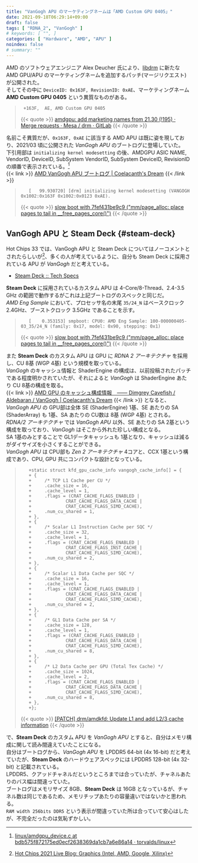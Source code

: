 ```yaml
---
title: "VanGogh APU のマーケティングネームは「AMD Custom GPU 0405」"
date: 2021-09-18T06:29:14+09:00
draft: false
tags: [ "RDNA_2", "VanGogh" ]
# keywords: [ "", ]
categories: [ "Hardware", "AMD", "APU" ]
noindex: false
# summary: ""
---
```


AMD のソフトウェアエンジニア Alex Deucher 氏により、[libdrm](https://gitlab.freedesktop.org/mesa/drm) に新たな AMD GPU/APU のマーケティングネームを追加するパッチ(マージリクエスト) が公開された。  
そしてその中に `DeviceID: 0x163F, RevisionID: 0xAE`、マーケティングネーム **AMD Custom GPU 0405** という異質なものがある。  

 > 		+163F,	AE,	AMD Custom GPU 0405
 >
 > {{< quote >}} [amdgpu: add marketing names from 21.30 (!195) · Merge requests · Mesa / drm · GitLab](https://gitlab.freedesktop.org/mesa/drm/-/merge_requests/195) {{< /quote >}}

名前こそ異質だが、`0x163F, 0xAE` に該当する AMD APU は既に姿を現しており、2021/03 頃に公開された *VanGogh APU* のブートログに登場していた。  
下引用部は `initializing kernel modesetting` の後、AMDGPU ASIC NAME, VendorID, DeviceID, SubSystem VendorID, SubSystem DeviceID, RevisionID の順番で表示されている。[^drm-info]  
{{< link >}} [AMD VanGogh APU ブートログ | Coelacanth's Dream](/posts/2021/03/17/vgh-bootlog/) {{< /link >}}

[^drm-info]: [linux/amdgpu_device.c at bdb575f872175ed0ecf2638369da1cb7a6e86a14 · torvalds/linux](https://github.com/torvalds/linux/blob/bdb575f872175ed0ecf2638369da1cb7a6e86a14/drivers/gpu/drm/amd/amdgpu/amdgpu_device.c#L3459)

 >        [   99.930720] [drm] initializing kernel modesetting (VANGOGH 0x1002:0x163F 0x1002:0x0123 0xAE).
 >
 > {{< quote >}} [slow boot with 7fef431be9c9 ("mm/page_alloc: place pages to tail in __free_pages_core()")](https://lists.freedesktop.org/archives/amd-gfx/2021-March/060563.html) {{< /quote >}}

## VanGogh APU と Steam Deck {#steam-deck}

Hot Chips 33 では、VanGogh APU と Steam Deck についてはノーコメントとされたらしいが[^hc33]、多くの人が考えているように、自分も Steam Deck に採用されている APU が *VanGogh* だと考えている。  

[^hc33]: [Hot Chips 2021 Live Blog: Graphics (Intel, AMD, Google, Xilinx)](https://www.anandtech.com/show/16912/hot-chips-2021-live-blog-graphics-intel-amd-google-xilinx)

 * [Steam Deck :: Tech Specs](https://www.steamdeck.com/en/tech)

**Steam Deck** に採用されているカスタム APU は 4-Core/8-Thread、2.4-3.5 GHz の範囲で動作するがこれは上記ブートログのスペックと同じだ。  
*AMD Eng Sample* において、プロセッサ名の末尾 `35/24_N` はベースクロック 2.4GHz、ブーストクロック 3.5GHz であることを示す。  

 >        [    0.353153] smpboot: CPU0: AMD Eng Sample: 100-000000405-03_35/24_N (family: 0x17, model: 0x90, stepping: 0x1)
 >
 > {{< quote >}} [slow boot with 7fef431be9c9 ("mm/page_alloc: place pages to tail in __free_pages_core()")](https://lists.freedesktop.org/archives/amd-gfx/2021-March/060563.html) {{< /quote >}}

また **Steam Deck** のカスタム APU は GPU に *RDNA 2 アーキテクチャ* を採用し、CU 8基 (WGP 4基) という規模を取っている。  
*VanGogh* のキャッシュ情報と ShaderEngine の構成は、以前投稿されたパッチである程度明かされていたが、それによると *VanGogh* は ShaderEngine あたり CU 8基の構成を取る。  
{{< link >}} [AMD GPU のキャッシュ構成情報　―― Dimgrey Cavefish / Aldebaran / VanGogh | Coelacanth's Dream](/posts/2021/03/30/amdgpu_cache_info/) {{< /link >}}
となると、*VanGogh APU* の GPU部は全体 SE (ShaderEngine) 1基、SE あたりの SA (ShaderArray) も 1基、SA あたりの CU数は 8基 (WGP 4基) とされる。  
*RDNA/2 アーキテクチャ* では *VanGogh APU* 以外、SE あたりの SA 2基という構成を取っており、*VanGogh* はそこから外れた珍しい構成となる。  
SA 1基のみとすることで GL1データキャッシュも 1基となり、キャッシュは減るがダイサイズを小さくすることができる。  
*VanGogh APU* は CPU部も *Zen 2 アーキテクチャ* 4コアと、CCX 1基という構成であり、CPU, GPU 共にコンパクトな設計となっている。  

 >        +static struct kfd_gpu_cache_info vangogh_cache_info[] = {
 >        +	{
 >        +		/* TCP L1 Cache per CU */
 >        +		.cache_size = 16,
 >        +		.cache_level = 1,
 >        +		.flags = (CRAT_CACHE_FLAGS_ENABLED |
 >        +				CRAT_CACHE_FLAGS_DATA_CACHE |
 >        +				CRAT_CACHE_FLAGS_SIMD_CACHE),
 >        +		.num_cu_shared = 1,
 >        +	},
 >        +	{
 >        +		/* Scalar L1 Instruction Cache per SQC */
 >        +		.cache_size = 32,
 >        +		.cache_level = 1,
 >        +		.flags = (CRAT_CACHE_FLAGS_ENABLED |
 >        +				CRAT_CACHE_FLAGS_INST_CACHE |
 >        +				CRAT_CACHE_FLAGS_SIMD_CACHE),
 >        +		.num_cu_shared = 2,
 >        +	},
 >        +	{
 >        +		/* Scalar L1 Data Cache per SQC */
 >        +		.cache_size = 16,
 >        +		.cache_level = 1,
 >        +		.flags = (CRAT_CACHE_FLAGS_ENABLED |
 >        +				CRAT_CACHE_FLAGS_DATA_CACHE |
 >        +				CRAT_CACHE_FLAGS_SIMD_CACHE),
 >        +		.num_cu_shared = 2,
 >        +	},
 >        +	{
 >        +		/* GL1 Data Cache per SA */
 >        +		.cache_size = 128,
 >        +		.cache_level = 1,
 >        +		.flags = (CRAT_CACHE_FLAGS_ENABLED |
 >        +				CRAT_CACHE_FLAGS_DATA_CACHE |
 >        +				CRAT_CACHE_FLAGS_SIMD_CACHE),
 >        +		.num_cu_shared = 8,
 >        +	},
 >        +	{
 >        +		/* L2 Data Cache per GPU (Total Tex Cache) */
 >        +		.cache_size = 1024,
 >        +		.cache_level = 2,
 >        +		.flags = (CRAT_CACHE_FLAGS_ENABLED |
 >        +				CRAT_CACHE_FLAGS_DATA_CACHE |
 >        +				CRAT_CACHE_FLAGS_SIMD_CACHE),
 >        +		.num_cu_shared = 8,
 >        +	},
 >        +};
 >
 > {{< quote >}} [[PATCH] drm/amdkfd: Update L1 and add L2/3 cache information](https://lists.freedesktop.org/archives/amd-gfx/2021-March/061392.html) {{< /quote >}}

で、**Steam Deck** のカスタム APU を *VanGogh APU* とすると、自分はメモリ構成に関して読み間違えていたことになる。  
自分はブートログから、*VanGogh APU* を LPDDR5 64-bit (4x 16-bit) だと考えていたが、**Steam Deck** のハードウェアスペックには LPDDR5 128-bit (4x 32-bit) と記載されている。  
LPDDR5、クアッドチャネルだというところまでは合っていたが、チャネルあたりのバス幅は間違っていた。  
ブートログはメモリサイズ 8GB、**Steam Deck** は 16GB となっているが、チャネル数は同じであるため、メモリチップあたりの容量違いではないかと思われる。  
`RAM width 256bits DDR5` という表示が間違っていた所は合っていて安心はしたが、不完全だったのは気恥ずかしい。  

